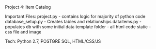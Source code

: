 Project 4: Item Catalog

Important Files:
project.py -  contains logic for majority of python code
database_setup.py - Creates tables and relationships
dataitems.py - populates db with some initial data
template folder - all html code
static - css file and image



Tech:
Python 2.7, POSTGRE SQL, HTML/CSS/JS
